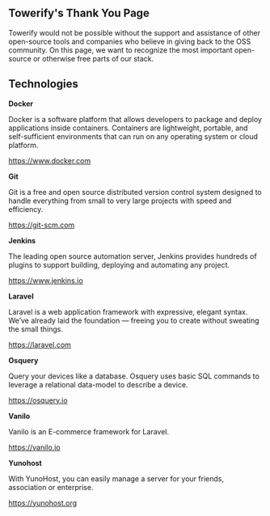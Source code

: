 ## Towerify's Thank You Page

Towerify would not be possible without the support and assistance of other open-source tools and companies who believe in giving back to the OSS community. On this page, we want to recognize the most important open-source or otherwise free parts of our stack.

## Technologies

**Docker**

Docker is a software platform that allows developers to package and deploy applications inside containers. Containers are lightweight, portable, and self-sufficient environments that can run on any operating system or cloud platform.

https://www.docker.com

**Git**

Git is a free and open source distributed version control system designed to handle everything from small to very large projects with speed and efficiency.

https://git-scm.com

**Jenkins**

The leading open source automation server, Jenkins provides hundreds of plugins to support building, deploying and automating any project.

https://www.jenkins.io

**Laravel**

Laravel is a web application framework with expressive, elegant syntax. We’ve already laid the foundation — freeing you to create without sweating the small things.

https://laravel.com

**Osquery**

Query your devices like a database. Osquery uses basic SQL commands to leverage a relational data-model to describe a device.

https://osquery.io

**Vanilo**

Vanilo is an E-commerce framework for Laravel.

https://vanilo.io

**Yunohost**

With YunoHost, you can easily manage a server for your friends, association or enterprise.

https://yunohost.org